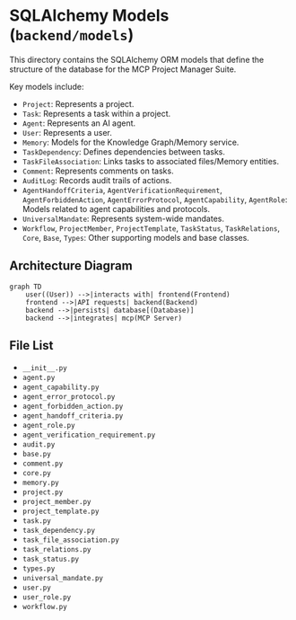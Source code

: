# SQLAlchemy Models (`backend/models`)

This directory contains the SQLAlchemy ORM models that define the structure of the database for the MCP Project Manager Suite.

Key models include:

*   `Project`: Represents a project.
*   `Task`: Represents a task within a project.
*   `Agent`: Represents an AI agent.
*   `User`: Represents a user.
*   `Memory`: Models for the Knowledge Graph/Memory service.
*   `TaskDependency`: Defines dependencies between tasks.
*   `TaskFileAssociation`: Links tasks to associated files/Memory entities.
*   `Comment`: Represents comments on tasks.
*   `AuditLog`: Records audit trails of actions.
*   `AgentHandoffCriteria`, `AgentVerificationRequirement`, `AgentForbiddenAction`, `AgentErrorProtocol`, `AgentCapability`, `AgentRole`: Models related to agent capabilities and protocols.
*   `UniversalMandate`: Represents system-wide mandates.
*   `Workflow`, `ProjectMember`, `ProjectTemplate`, `TaskStatus`, `TaskRelations`, `Core`, `Base`, `Types`: Other supporting models and base classes.

## Architecture Diagram
```mermaid
graph TD
    user((User)) -->|interacts with| frontend(Frontend)
    frontend -->|API requests| backend(Backend)
    backend -->|persists| database[(Database)]
    backend -->|integrates| mcp(MCP Server)
```

<!-- File List Start -->
## File List

- `__init__.py`
- `agent.py`
- `agent_capability.py`
- `agent_error_protocol.py`
- `agent_forbidden_action.py`
- `agent_handoff_criteria.py`
- `agent_role.py`
- `agent_verification_requirement.py`
- `audit.py`
- `base.py`
- `comment.py`
- `core.py`
- `memory.py`
- `project.py`
- `project_member.py`
- `project_template.py`
- `task.py`
- `task_dependency.py`
- `task_file_association.py`
- `task_relations.py`
- `task_status.py`
- `types.py`
- `universal_mandate.py`
- `user.py`
- `user_role.py`
- `workflow.py`

<!-- File List End -->




